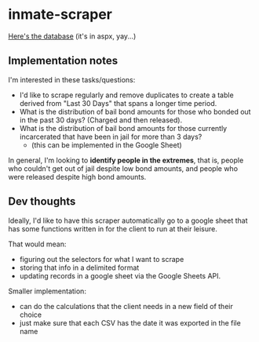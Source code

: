 # inmate-scraper
[Here's the database](http://www2.durhamcountync.gov/sheriff/ips/default.aspx) (it's in aspx, yay...)

## Implementation notes
I'm interested in these tasks/questions:
- I'd like to scrape regularly and remove duplicates to create a table derived from "Last 30 Days" that spans a longer time period.
- What is the distribution of bail bond amounts for those who bonded out in the past 30 days? (Charged and then released).
- What is the distribution of bail bond amounts for those currently incarcerated that have been in jail for more than 3 days?
  - (this can be implemented in the Google Sheet)

In general, I'm looking to **identify people in the extremes**, that is, people who couldn't get out of jail despite low bond amounts, and people who were released despite high bond amounts.

## Dev thoughts
Ideally, I'd like to have this scraper automatically go to a google sheet that has some functions written in for the client to run at their leisure.

That would mean:
- figuring out the selectors for what I want to scrape
- storing that info in a delimited format
- updating records in a google sheet via the Google Sheets API.

Smaller implementation:
- can do the calculations that the client needs in a new field of their choice
- just make sure that each CSV has the date it was exported in the file name
